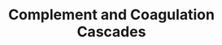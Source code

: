 ---
annotations:
- type: Pathway Ontology
  value: coagulation cascade pathway
- type: Pathway Ontology
  value: complement system pathway
- type: Pathway Ontology
  value: hemostasis pathway
authors:
- MaintBot
- AlexanderPico
- Ariutta
description: ''
last-edited: 2016-08-23
organisms:
- Canis familiaris
redirect_from:
- /index.php/Pathway:WP1172
- /instance/WP1172
schema-jsonld:
- '@context': https://schema.org/
  '@id': https://wikipathways.github.io/pathways/WP1172.html
  '@type': Dataset
  creator:
    '@type': Organization
    name: WikiPathways
  description: ''
  keywords:
  - C7
  - C4
  - C5AR1
  - TFPI
  - MASP2
  - C1QA
  - C3
  - SERPING1
  - C1QC
  - F2R
  - VWF
  - C9
  - SERPIND1
  - PROC
  - ADN
  - F7
  - CRRY
  - CFH
  - C1R
  - Daf1
  - LOC480771
  - PROS1
  - CR2
  - CD59A
  - Daf2
  - MBL1
  - SERPINE1
  - PLG
  - CPB2
  - PLAU
  - SERPINF2
  - PLAUR
  - SERPINA5
  - '109821'
  - MASP1
  - C3AR1
  - F5
  - C1S
  - CR1
  - F2
  - C1QB
  - FGB
  - PLAT
  - CFI
  - KNG1
  - SERPINA1
  - A2M
  - F13B
  - F10
  - F8
  - Hc
  - BDKRB1
  - SERPINC1
  - C6
  - C2
  - C8G
  - F9
  - Fibrin monomer
  - KLKB1
  - Bradykinin
  - F3
  - THBD
  - H2-BF
  - F12
  - C4BP
  license: CC0
  name: Complement and Coagulation Cascades
seo: CreativeWork
title: Complement and Coagulation Cascades
wpid: WP1172
---